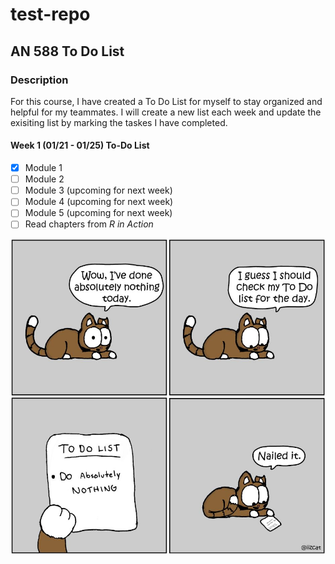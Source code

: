 # test-repo
## AN 588 To Do List

### Description
For this course, I have created a To Do List for myself to stay organized and helpful for my teammates. I will create a new list each week and update the exisiting list by marking the taskes I have completed.

#### Week 1 (01/21 - 01/25) To-Do List

- [x] Module 1
- [ ] Module 2
- [ ] Module 3 (upcoming for next week)
- [ ] Module 4 (upcoming for next week)
- [ ] Module 5 (upcoming for next week)
- [ ] Read chapters from _R in Action_

![A cat's to do list](f0ze6-nothing-comic.jpg)
